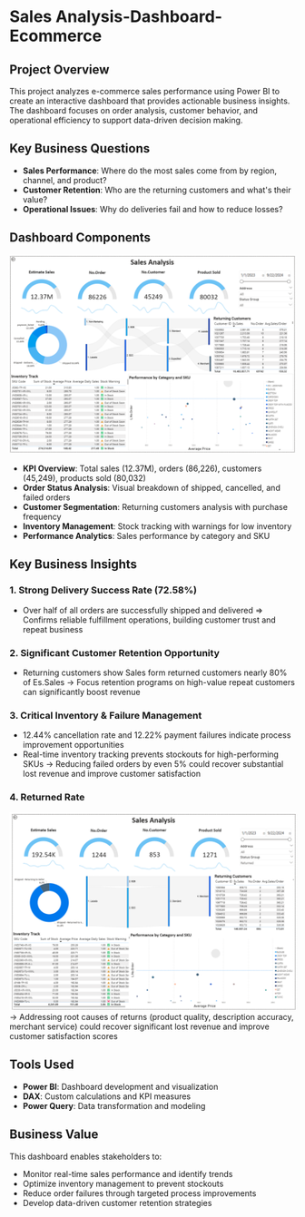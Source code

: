 # Sales Analysis-Dashboard-Ecommerce

##  Project Overview

This project analyzes e-commerce sales performance using Power BI to create an interactive dashboard that provides actionable business insights. The dashboard focuses on order analysis, customer behavior, and operational efficiency to support data-driven decision making.

## Key Business Questions

- **Sales Performance**: Where do the most sales come from by region, channel, and product?
- **Customer Retention**: Who are the returning customers and what's their value?
- **Operational Issues**: Why do deliveries fail and how to reduce losses?

## Dashboard Components

![Dashboard Overview](./assets/Dashboard.png)

- **KPI Overview**: Total sales (12.37M), orders (86,226), customers (45,249), products sold (80,032)
- **Order Status Analysis**: Visual breakdown of shipped, cancelled, and failed orders
- **Customer Segmentation**: Returning customers analysis with purchase frequency
- **Inventory Management**: Stock tracking with warnings for low inventory
- **Performance Analytics**: Sales performance by category and SKU

## Key Business Insights

### 1. **Strong Delivery Success Rate (72.58%)**
- Over half of all orders are successfully shipped and delivered
=> Confirms reliable fulfillment operations, building customer trust and repeat business

### 2. **Significant Customer Retention Opportunity**
- Returning customers show Sales form returned customers nearly 80% of Es.Sales
-> Focus retention programs on high-value repeat customers can significantly boost revenue

### 3. **Critical Inventory & Failure Management**
- 12.44% cancellation rate and 12.22% payment failures indicate process improvement opportunities
- Real-time inventory tracking prevents stockouts for high-performing SKUs
-> Reducing failed orders by even 5% could recover substantial lost revenue and improve customer satisfaction

### 4. **Returned Rate**

![Returned Sales](./assets/Returned.png)
-> Addressing root causes of returns (product quality, description accuracy, merchant service) could recover significant lost revenue and improve customer satisfaction scores

## Tools Used

- **Power BI**: Dashboard development and visualization
- **DAX**: Custom calculations and KPI measures
- **Power Query**: Data transformation and modeling

## Business Value

This dashboard enables stakeholders to:
- Monitor real-time sales performance and identify trends
- Optimize inventory management to prevent stockouts
- Reduce order failures through targeted process improvements
- Develop data-driven customer retention strategies
